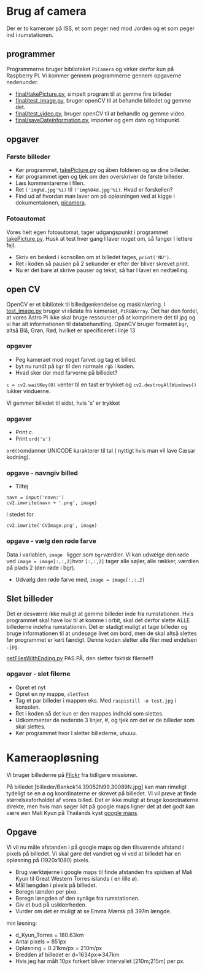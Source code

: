# Brug af camera

Der er to kameraer på ISS, et som peger ned mod Jorden og et som peger ind i rumstationen.

## programmer
Programmerne bruger biblioteket ```PiCamera``` og virker derfor kun på Raspberry Pi. Vi kommer gennem programmerne gennem opgaverne nedenunder.
* [final/takePicture.py](takePicture.py), simpelt program til at gemme fire billeder
* [final/test_image.py](test_image.py), bruger openCV til at behandle billedet og gemme det.
* [final/test_video.py](test_image.py), bruger openCV til at behandle og gemme video.
* [final/saveDateinformation.py](saveDateinformation.py), importer og gem dato og tidspunkt.




## opgaver
### Første billeder

* Kør programmet, [takePicture.py](takePicture.py) og åben folderen og se dine billeder.
* Kør programmet igen og tjek om den overskriver de første billeder.
* Læs kommentarerne i filen.
* Ret ```('img%d.jpg'%i)``` til ```('img%04d.jpg'%i)```. Hvad er forskellen?
* Find ud af hvordan man laver om på opløsningen ved at kigge i dokumentaionen, [picamera](https://picamera.readthedocs.io/en/release-1.13/recipes1.html).


### Fotoautomat
Vores helt egen fotoautomat, tager udgangspunkt i programmet [takePicture.py](takePicture.py). Husk at test hver gang I laver noget om, så fanger I lettere fejl.


* Skriv en besked i konsollen om at billedet tages, ```print('NU')```.
* Ret i koden så pausen på 2 sekunder er efter der bliver skrevet print.
* Nu er det bare at skrive pauser og tekst, så har I lavet en nedtælling.

## open CV
OpenCV er et bibliotek til billedgenkendelse og maskinlæring. I  [test_image.py](test_image.py) bruger vi rådata fra kameraet, ```PiRGBArray```. Det har den fordel, at vores Astro Pi ikke skal bruge ressourcer på at komprimere det til jpg og vi har alt informationen til databehandling. OpenCV bruger formatet ```bgr```, altså Blå, Grøn, Rød, hvilket er specificeret i linje 13

### opgaver
* Peg kameraet mod noget farvet og tag et billed.
* byt nu rundt på ```bgr``` til den normale ```rgb``` i koden.
* Hvad sker der med farverne på billedet?

```c = cv2.waitKey(0)``` venter til en tast er trykket og ```cv2.destroyAllWindows()``` lukker vinduerne.

Vi gemmer billedet til sidst, hvis 's' er trykket

### opgaver
* Print c.
* Print ```ord('s') ```

```ord()```omdanner UNICODE karakterer til tal ( nyttigt hvis man vil lave Cæsar kodning).


### opgave - navngiv billed
* Tilføj
```
navn = input('navn:')
cv2.imwrite(navn + '.png', image)
```
i stedet for
```
cv2.imwrite('CVImage.png', image)
```


### opgave - vælg den røde farve
Data i variablen, ```image ``` ligger som ```bgr```værdier. Vi kan udvælge den røde ved
```image = image[:,:,2]```hvor ```[:,:,2]``` tager alle søjler, alle rækker, værdien på plads 2 (den røde i bgr).
* Udvælg den røde farve med, ```image = image[:,:,2]```




## Slet billeder
Det er desværre ikke muligt at gemme billeder inde fra rumstationen. Hvis programmet skal have lov til at komme i orbit, skal det derfor slette ALLE billederne indefra rumstationen. Det er stadigt muligt at tage billeder og bruge informationen til at undesøge livet om bord, men de skal altså slettes før programmet er kørt færdigt. Denne koden sletter alle filer med endelsen ```.jpg```.

[getFilesWithEnding.py](getFilesWithEnding.py)
PAS PÅ, den sletter faktisk filerne!!!

### opgaver - slet filerne
* Opret et nyt
* Opret en ny mappe, ```sletTest```
* Tag et par billeder i mappen eks. Med ```raspistill -o test.jpg```  i konsolen.
* Ret i koden så det kun er den mappes indhold som slettes.
* Udkommenter de nederste 3 linjer, #, og tjek om det er de billeder som skal slettes.
* Kør programmet hvor I sletter billederne, uhuuu.





# Kameraopløsning
Vi bruger billederne på [Flickr](https://www.flickr.com/photos/raspberrypi/albums/with/72157676394992328) fra tidligere missioner.

På billedet [billeder/Bankok14.39052N99.30089N.jpg] kan man rimeligt tydeligt se en ø og koordinaterne er skrevet på billedet. Vi vil prøve at finde størrelsesforholdet af vores billed. Det er ikke muligt at bruge koordinaterne direkte, men hvis man søger lidt på google maps ligner det at det godt kan være øen Mali Kyun på Thailands kyst [google maps](https://www.google.com/maps/place/14%C2%B023'25.9%22N+99%C2%B018'03.2%22E/@13.0156668,98.1246662,54528m/data=!3m1!1e3!4m5!3m4!1s0x0:0x0!8m2!3d14.39052!4d99.30089).

## Opgave
Vi vil nu måle afstanden i på google maps og den tilsvarende afstand i pixels på billedet. Vi skal gøre det vandret og vi ved at billedet har en opløsning på (1920x1080) pixels.
* Brug værktøjerne i google maps til finde afstanden fra spidsen af Mali Kyun til Great Western Torres islands ( en lille ø).
* Mål længden i pixels på billedet.
* Beregn lænden per pixe.
* Beregn længden af den synlige fra rumstationen.
* Giv et bud på usikkerheden.
* Vurder om det er muligt at se Emma Mærsk på 397m længde.

min løsning:
* d_Kyun_Torres = 180.63km
* Antal pixels = 851px
* Opløsning = 0.21km/px = 210m/px
* Bredden af billedet er d=1634px=>347km
* Hvis jeg har målt 10px forkert bliver intervallet [210m;215m] per px.
